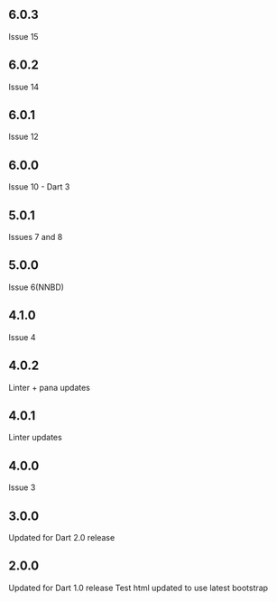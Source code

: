 ## 6.0.3
Issue 15

## 6.0.2
Issue 14

## 6.0.1
Issue 12

## 6.0.0
Issue 10 - Dart 3

## 5.0.1
Issues 7 and 8

## 5.0.0
Issue 6(NNBD)

## 4.1.0
Issue 4

## 4.0.2
Linter + pana updates

## 4.0.1
Linter updates

## 4.0.0
Issue 3

## 3.0.0

Updated for Dart 2.0 release

## 2.0.0

Updated for Dart 1.0 release
Test html updated to use latest bootstrap
